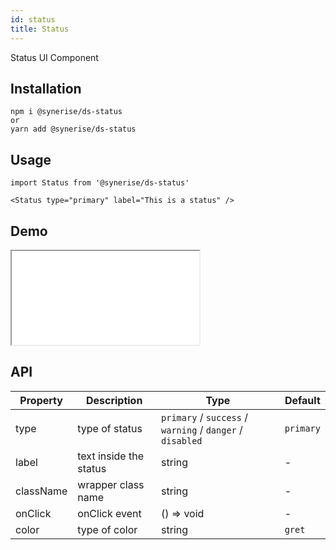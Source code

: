 ```yaml
---
id: status
title: Status
---
```


Status UI Component

## Installation

```
npm i @synerise/ds-status
or
yarn add @synerise/ds-status
```

## Usage

```
import Status from '@synerise/ds-status'

<Status type="primary" label="This is a status" />

```

## Demo

<iframe src="/storybook-static/iframe.html?id=components-status--default"></iframe>

## API

| Property  | Description            | Type                                                      | Default   |
| --------- | ---------------------- | --------------------------------------------------------- | --------- |
| type      | type of status         | `primary` / `success` / `warning` / `danger` / `disabled` | `primary` |
| label     | text inside the status | string                                                    | -         |
| className | wrapper class name     | string                                                    | -         |
| onClick   | onClick event          | () => void                                                | -         |
| color     | type of color          | string                                                    | `gret`    |
